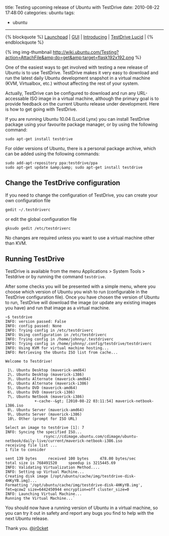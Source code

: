 title: Testing upcoming release of Ubuntu with TestDrive
date: 2010-08-22 17:48:00
categories: ubuntu
tags: 
- ubuntu
---

{% blockquote %}
[Launchpad](https://launchpad.net/testdrive) | [GUI](https://blueprints.launchpad.net/ubuntu/+spec/desktop-maverick-testdrive-frontend-gsoc) | [Introducing](http://blog.dustinkirkland.com/2009/11/introducing-testdrive.html) | [TestDrive Lucid](http://blog.dustinkirkland.com/2010/02/have-you-taken-lucid-for-testrive-yet.html) |
{% endblockquote %}

{% img img-thumbnail http://wiki.ubuntu.com/Testing?action=AttachFile&amp;do=get&amp;target=flask192x192.png %}

One of the easiest ways to get involved with testing a new release of Ubuntu is to use TestDrive.  TestDrive makes it very easy to download and run the latest daily Ubuntu development snapshot in a virtual machine&nbsp; (KVM, Virtualbox, etc.) without affecting the rest of your system.

Actually, TestDrive can be configured to download and run any URL-accessable ISO image in a virtual machine, although the primary goal is to provide feedback on the current Ubuntu release under development.  Here is how to get going with TestDrive.

<!-- more -->

If you are running Ubuntu 10.04 (Lucid Lynx) you can install TestDrive package using your favourite package manager, or by using the following command:

    sudo apt-get install testdrive

For older versions of Ubuntu, there is a personal package archive, which can be added using the following commands:

    sudo add-apt-repository ppa:testdrive/ppa
    sudo apt-get update &amp;&amp; sudo apt-get install testdrive


## Change the TestDrive configuration

If you need to change the configuration of TestDrive, you can create your own configuration file

    gedit ~/.testdriverc

or edit the global configuration file

    gksudo gedit /etc/testdriverc

No changes are required unless you want to use a virtual machine other than KVM.

## Running TestDrive

TestDrive is available from the menu Applications > System Tools > Testdrive or by running the command `testdrive`.

After some checks you will be presented with a simple menu, where you choose which version of Ubuntu you wish to run (configurable in the TestDrive configuration file).  Once you have chosen the version of Ubuntu to run, TestDrive will download the image (or update any existing images you have) and run that image as a virtual machine.

    ~$ testdrive 
    INFO: version passed: False
    INFO: config passed: None
    INFO: Trying config in /etc/testdriverc
    INFO: Using configuration in /etc/testdriverc
    INFO: Trying config in /home/johnny/.testdriverc
    INFO: Trying config in /home/johnny/.config/testdrive/testdriverc
    INFO: Using KVM for virtual machine hosting...
    INFO: Retrieving the Ubuntu ISO list from cache...

    Welcome to Testdrive!

     1\. Ubuntu Desktop (maverick-amd64)
     2\. Ubuntu Desktop (maverick-i386)
     3\. Ubuntu Alternate (maverick-amd64)
     4\. Ubuntu Alternate (maverick-i386)
     5\. Ubuntu DVD (maverick-amd64)
     6\. Ubuntu DVD (maverick-i386)
     7\. Ubuntu Netbook (maverick-i386)
                 +-cache--&gt; [2010-08-22 03:11:54] maverick-netbook-i386.iso
     8\. Ubuntu Server (maverick-amd64)
     9\. Ubuntu Server (maverick-i386)
     10\. Other (prompt for ISO URL)

    Select an image to testdrive [1]: 7
    INFO: Syncing the specified ISO...
                     rsync://cdimage.ubuntu.com/cdimage/ubuntu-netbook/daily-live/current/maverick-netbook-i386.iso
    receiving file list ... 
    1 file to consider

    sent 139 bytes     received 100 bytes     478.00 bytes/sec
    total size is 768491520     speedup is 3215445.69
    INFO: Validating Virtualization Method....
    INFO: Setting up Virtual Machine...
    Creating disk image [/opt/ubuntu/cache/img/testdrive-disk-4HKyYB.img]...
    Formatting '/opt/ubuntu/cache/img/testdrive-disk-4HKyYB.img', fmt=qcow2 size=6442450944 encryption=off cluster_size=0 
    INFO: Launching Virtual Machine...
    Running the Virtual Machine...`

You should now have a running version of Ubuntu in a virtual machine, so you can try it out in safety and report any bugs you find to help with the next Ubuntu release.

Thank you.
[@jr0cket](https://twitter.com/jr0cket)
